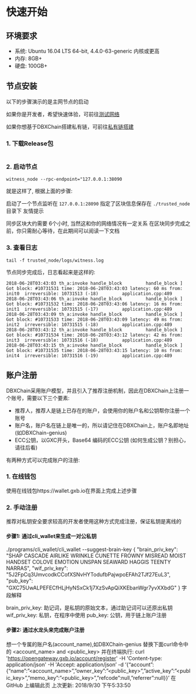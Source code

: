 # 快速开始

## 环境要求
* 系统: Ubuntu 16.04 LTS 64-bit, 4.4.0-63-generic 内核或更高
* 内存: 8GB+
* 硬盘: 100GB+

## 节点安装
以下的步骤演示的是主网节点的启动

如果你是开发者，希望快速体验，可前往[测试网络]() 

如果你想基于DBXChain搭建私有链，可前往[私有链搭建](dbxchain/private-chain.md)

### 1. 下载Release包
```
```

### 2. 启动节点

```
witness_node --rpc-endpoint="127.0.0.1:38090
```

就是这样了, 根据上面的步骤:

启动了一个节点监听在 `127.0.0.1:28090`
指定了区块信息保存在 `./trusted_node` 目录下
友情提示

同步区块大约需要 6个小时, 当然这和你的网络情况有一定关系
在区块同步完成之前，你只需耐心等待，在此期间可以阅读一下文档


### 3. 查看日志

```
tail -f trusted_node/logs/witness.log
```

节点同步完成后，日志看起来是这样的:

```
2018-06-28T03:43:03 th_a:invoke handle_block         handle_block ] Got block: #10731531 time: 2018-06-28T03:43:03 latency: 60 ms from: init0  irreversible: 10731513 (-18)			application.cpp:489
2018-06-28T03:43:06 th_a:invoke handle_block         handle_block ] Got block: #10731532 time: 2018-06-28T03:43:06 latency: 16 ms from: init1  irreversible: 10731515 (-17)			application.cpp:489
2018-06-28T03:43:09 th_a:invoke handle_block         handle_block ] Got block: #10731533 time: 2018-06-28T03:43:09 latency: 49 ms from: init2  irreversible: 10731515 (-18)			application.cpp:489
2018-06-28T03:43:12 th_a:invoke handle_block         handle_block ] Got block: #10731534 time: 2018-06-28T03:43:12 latency: 42 ms from: init3  irreversible: 10731516 (-18)			application.cpp:489
2018-06-28T03:43:15 th_a:invoke handle_block         handle_block ] Got block: #10731535 time: 2018-06-28T03:43:15 latency: 10 ms from: init4  irreversible: 10731516 (-19)			application.cpp:489
```

## 账户注册
DBXChain采用账户模型，并且引入了推荐注册机制，因此在DBXChain上注册一个账号，需要以下三个要素:

* 推荐人，推荐人是链上已存在的账户，会使用你的账户名和公钥帮你注册一个账号
* 账户名，账户名在链上是唯一的，所以请记住在DBXChain上，账户名即地址 (如DBXChain-genius)
* ECC公钥，以GXC开头，Base64 编码的ECC公钥 (如何生成公钥？别担心，请往后看)

有两种方式可以完成账户的注册:

### 1. 在线钱包
使用在线钱包https://wallet.gxb.io在界面上完成上述步骤

### 2. 手动注册
推荐对私钥安全要求较高的开发者使用这种方式完成注册，保证私钥是离线的

#### 步骤1: 通过cli_wallet来生成一对公私钥
./programs/cli_wallet/cli_wallet --suggest-brain-key
{
  "brain_priv_key": "SHAP CASCADE AIRLIKE WRINKLE CUNETTE FROWNY MISREAD MOIST HANDSET COLOVE EMOTION UNSPAN SEAWARD HAGGIS TEENTY NARRAS",
  "wif_priv_key": "5J2FpCq3UmvcodkCCofXSNvHYTodufbPajwpoEFAh2TJf27EuL3",
  "pub_key": "GXC75UwALPEFECfHLjHyNSxCk1j7XzSvApQiXKEbanWgr7yvXXbdG"
}
字段解释

brain_priv_key: 助记词，是私钥的原始文本，通过助记词可以还原出私钥
wif_priv_key: 私钥，在程序中使用
pub_key: 公钥，用于链上账户注册
#### 步骤2: 通过水龙头来完成账户注册
想一个专属的账户名(account_name),如DBXChain-genius
替换下面curl命令中的 <account_name> and <public_key> 并在终端执行:
curl 'https://opengateway.gxb.io/account/register' -H 'Content-type: application/json' -H 'Accept: application/json’ -d ‘{“account”:{“name”:”<account_name>”,”owner_key”:”<public_key>”,”active_key”:”<public_key>”,”memo_key”:”<public_key>”,”refcode”:null,”referrer”:null}}’
在 GitHub 上编辑此页 上次更新: 2018/9/30 下午5:33:50